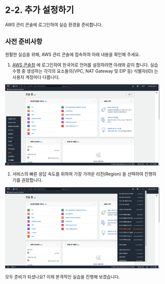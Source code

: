 # 2-2. 추가 설정하기

AWS 관리 콘솔에 로그인하여 실습 환경을 준비합니다.

## 사전 준비사항

원활한 실습을 위해, AWS 관리 콘솔에 접속하여 아래 내용을 확인해 주세요.

1. [AWS 콘솔창](https://console.aws.amazon.com) 에 로그인하여 한국어로 언어를 설정하려면 아래와 같이 합니다. 실습 수행 중 생성하는 각각의 요소들의(VPC, NAT Gateway 및 EIP 등) 식별자(ID) 는 사용자 계정마다 다릅니다.

![](../2.Prerequest/images/setting-001.png)

1. 서비스의 빠른 응답 속도를 위하여 가장 가까운 리전(Region) 을 선택하여 진행하기를 권장합니다.

![](../2.Prerequest/images/setting-002.png)

모두 준비가 되셨나요? 이제 본격적인 실습을 진행해 보겠습니다.
